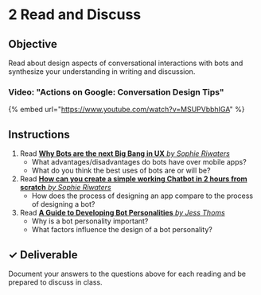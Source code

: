 # 2 Read and Discuss

## Objective

Read about design aspects of conversational interactions with bots and synthesize your understanding in writing and discussion.

### Video: "Actions on Google: Conversation Design Tips"

{% embed url="https://www.youtube.com/watch?v=MSUPVbbhIGA" %}

## Instructions

1. Read [**Why Bots are the next Big Bang in UX** _by Sophie Riwaters_](https://chatbotslife.com/why-bots-are-the-next-big-bang-in-ux-643b2e66a2a0)
   * What advantages/disadvantages do bots have over mobile apps?
   * What do you think the best uses of bots are or will be?
2. Read [**How can you create a simple working Chatbot in 2 hours from scratch** _by Sophie Riwaters_](https://blog.prototypr.io/how-can-you-create-a-simple-working-chatbot-in-2-hours-from-scratch-f92c31c7e974)
   * How does the process of designing an app compare to the process of designing a bot?
3. Read [**A Guide to Developing Bot Personalities** _by Jess Thoms_](https://blog.prototypr.io/a-guide-to-developing-bot-personalities-c6eba213d77b)
   * Why is a bot personality important?
   * What factors influence the design of a bot personality?

## ✓ Deliverable

Document your answers to the questions above for each reading and be prepared to discuss in class.

